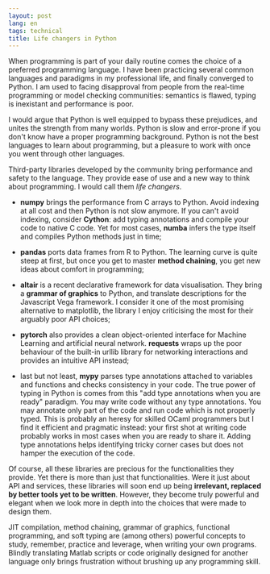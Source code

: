 ```yaml
---
layout: post
lang: en
tags: technical
title: Life changers in Python
---
```


When programming is part of your daily routine comes the choice of a preferred
programming language. I have been practicing several common languages and
paradigms in my professional life, and finally converged to Python. I am used to
facing disapproval from people from the real-time programming or model checking
communities: semantics is flawed, typing is inexistant and performance is poor. 

I would argue that Python is well equipped to bypass these prejudices, and
unites the strength from many worlds. Python is slow and error-prone if you
don't know have a proper programming background. Python is not the best
languages to learn about programming, but a pleasure to work with once you went
through other languages.

Third-party libraries developed by the community bring performance and safety to
the language. They provide ease of use and a new way to think about programming.
I would call them *life changers*.

- **numpy** brings the performance from C arrays to Python. Avoid indexing at
  all cost and then Python is not slow anymore. If you can't avoid indexing,
  consider **Cython**: add typing annotations and compile your code to native C
  code. Yet for most cases, **numba** infers the type itself and compiles Python
  methods just in time;

- **pandas** ports data frames from R to Python. The learning curve is quite
  steep at first, but once you get to master **method chaining**, you get new
  ideas about comfort in programming;

- **altair** is a recent declarative framework for data visualisation. They
  bring a **grammar of graphics** to Python, and translate descriptions for the
  Javascript Vega framework. I consider it one of the most promising alternative
  to matplotlib, the library I enjoy criticising the most for their arguably
  poor API choices;

- **pytorch** also provides a clean object-oriented interface for Machine
  Learning and artificial neural network. **requests** wraps up the poor
  behaviour of the built-in urllib library for networking interactions and
  provides an intuitive API instead;

- last but not least, **mypy** parses type annotations attached to variables and
  functions and checks consistency in your code. The true power of typing in
  Python is comes from this "add type annotations when you are ready" paradigm.
  You may write code without any type annotations. You may annotate only part of
  the code and run code which is not properly typed. This is probably an heresy
  for skilled OCaml programmers but I find it efficient and pragmatic instead:
  your first shot at writing code probably works in most cases when you are
  ready to share it. Adding type annotations helps identifying tricky corner
  cases but does not hamper the execution of the code.

Of course, all these libraries are precious for the functionalities they
provide. Yet there is more than just that functionalities. Were it just about
API and services, these libraries will soon end up being **irrelevant, replaced
by better tools yet to be written**. However, they become truly powerful and
elegant when we look more in depth into the choices that were made to design
them.

JIT compilation, method chaining, grammar of graphics, functional programming,
and soft typing are (among others) powerful concepts to study, remember,
practice and leverage, when writing your own programs. Blindly translating
Matlab scripts or code originally designed for another language only brings
frustration without brushing up any programming skill.


 
